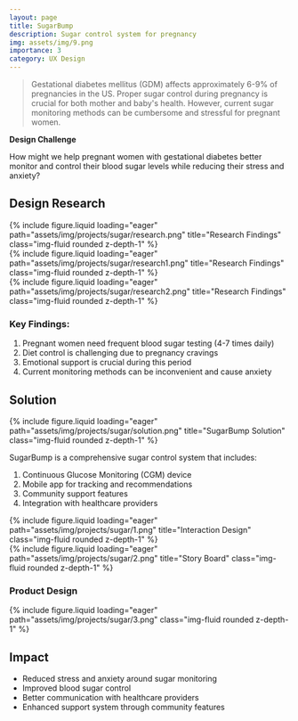 ```yaml
---
layout: page
title: SugarBump
description: Sugar control system for pregnancy
img: assets/img/9.png
importance: 3
category: UX Design
---
```


> Gestational diabetes mellitus (GDM) affects approximately 6-9% of pregnancies in the US. Proper sugar control during pregnancy is crucial for both mother and baby's health. However, current sugar monitoring methods can be cumbersome and stressful for pregnant women.

**Design Challenge**

How might we help pregnant women with gestational diabetes better monitor and control their blood sugar levels while reducing their stress and anxiety?



## Design Research

<div class="row">
    <div class="col-sm mt-3 mt-md-0">
        {% include figure.liquid loading="eager" path="assets/img/projects/sugar/research.png" title="Research Findings" class="img-fluid rounded z-depth-1" %}
    </div>
</div>

<div class="row">
    <div class="col-sm mt-3 mt-md-0">
        {% include figure.liquid loading="eager" path="assets/img/projects/sugar/research1.png" title="Research Findings" class="img-fluid rounded z-depth-1" %}
    </div>
</div>

<div class="row">
    <div class="col-sm mt-3 mt-md-0">
        {% include figure.liquid loading="eager" path="assets/img/projects/sugar/research2.png" title="Research Findings" class="img-fluid rounded z-depth-1" %}
    </div>
</div>

### Key Findings:
1. Pregnant women need frequent blood sugar testing (4-7 times daily)
2. Diet control is challenging due to pregnancy cravings
3. Emotional support is crucial during this period
4. Current monitoring methods can be inconvenient and cause anxiety

## Solution

<div class="row">
    <div class="col-sm mt-3 mt-md-0">
        {% include figure.liquid loading="eager" path="assets/img/projects/sugar/solution.png" title="SugarBump Solution" class="img-fluid rounded z-depth-1" %}
    </div>
</div>

SugarBump is a comprehensive sugar control system that includes:
1. Continuous Glucose Monitoring (CGM) device
2. Mobile app for tracking and recommendations
3. Community support features
4. Integration with healthcare providers


<div class="row">
    <div class="col-sm mt-3 mt-md-0">
        {% include figure.liquid loading="eager" path="assets/img/projects/sugar/1.png" title="Interaction Design" class="img-fluid rounded z-depth-1" %}
    </div>
</div>

<div class="row">
    <div class="col-sm mt-3 mt-md-0">
        {% include figure.liquid loading="eager" path="assets/img/projects/sugar/2.png" title="Story Board" class="img-fluid rounded z-depth-1" %}
    </div>
</div>

### Product Design 
<div class="row">
    <div class="col-sm mt-3 mt-md-0">
        {% include figure.liquid loading="eager" path="assets/img/projects/sugar/3.png" class="img-fluid rounded z-depth-1" %}
    </div>
</div>

## Impact
- Reduced stress and anxiety around sugar monitoring
- Improved blood sugar control
- Better communication with healthcare providers
- Enhanced support system through community features

<script src="/assets/js/smallImages.js"></script>
